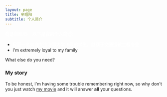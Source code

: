```yaml
---
layout: page
title: 牟昭阳
subtitle: 个人简介
---
```


 <font face="黑体" color=White>我是牟昭阳， 以下是我的个人简述:</font>

- <font face="黑体" color=White>我是一名来自大连海事大学19级的学生，就读于交通运输工程专业</font>
- I'm extremely loyal to my family

What else do you need?

### My story

To be honest, I'm having some trouble remembering right now, so why don't you just watch [my movie](https://en.wikipedia.org/wiki/The_Princess_Bride_%28film%29) and it will answer **all** your questions.
